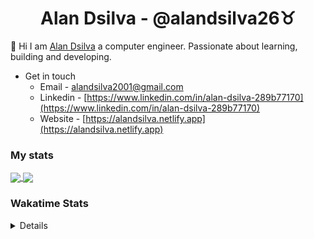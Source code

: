 <h1 align="center">Alan Dsilva - @alandsilva26♉</h1>

<!-- <img src="https://komarev.com/ghpvc/?username=alandsilva26&color=ff69b4" alt="profile views" /> -->

  👋 Hi I am [Alan Dsilva](https://alandsilva.netlify.app) a computer engineer. Passionate about learning, building and developing.
  <!--
  - 🔭 &nbsp;I’m currently working on my college projects!!
  - 🌱 &nbsp;I’m interested in full stack development currently learning about the node ecosystem.
  -->
  - Get in touch
    * Email - [alandsilva2001@gmail.com](https://mail.google.com/mail/u/0/?view=cm&fs=1&tf=1&to=alandsilva2001@gmail.com)
    * Linkedin - [https://www.linkedin.com/in/alan-dsilva-289b77170](https://www.linkedin.com/in/alan-dsilva-289b77170)
    * Website - [https://alandsilva.netlify.app](https://alandsilva.netlify.app)
<!--
test
#### I can code in
![Dart](https://img.shields.io/static/v1?style=flat&label=&message=Dart&color=%2300B4AB) ![HTML](https://img.shields.io/static/v1?style=flat&label=&message=HTML&color=%23e44b23) ![JavaScript](https://img.shields.io/static/v1?style=flat&label=&message=JavaScript&color=%23f1e05a) ![PHP](https://img.shields.io/static/v1?style=flat&label=&message=PHP&color=%234F5D95) ![CSS](https://img.shields.io/static/v1?style=flat&label=&message=CSS&color=%23563d7c) ![Java](https://img.shields.io/static/v1?style=flat&label=&message=Java&color=%23b07219) ![Python](https://img.shields.io/static/v1?style=flat&label=&message=Python&color=%233572A5) ![C](https://img.shields.io/static/v1?style=flat&label=&message=C&color=%23555555)
#### Frameworks/ Libraries
![Flutter](https://img.shields.io/static/v1?style=flat&label=&message=Flutter&color=blueviolet) ![React](https://img.shields.io/static/v1?style=flat&label=&message=React&color=brightgreen) ![Django](https://img.shields.io/static/v1?style=flat&label=&message=Django&color=red) ![Sass](https://img.shields.io/static/v1?style=flat&label=&message=Sass&color=yellow) ![Bootstrap](https://img.shields.io/static/v1?style=flat&label=&message=Bootstrap&color=orange) ![Jquery](https://img.shields.io/static/v1?style=flat&label=&message=Jquery&color=green)
#### Technologies
![Docker](https://img.shields.io/static/v1?style=flat&label=&message=Docker&color=blue) ![Git](https://img.shields.io/static/v1?style=flat&label=&message=Git&color=blueviolet) ![Github%20Actions](https://img.shields.io/static/v1?style=flat&label=&message=Github%20Actions&color=brightgreen) ![Firebase](https://img.shields.io/static/v1?style=flat&label=&message=Firebase&color=red)
-->

### My stats

<a href="https://alandsilva.netlify.app?refer=githubreadme">
  <img align="center" src="https://github-readme-stats.vercel.app/api?username=alandsilva26&show_icons=true&theme=material-palenight&hide_rank=true&include_all_commits=true&hide_border=true&count_private=true" />
</a>
<a href="https://alandsilva.netlify.app?refer=githubreadmetoplanguages">
  <img align="center" src="https://github-readme-stats.vercel.app/api/top-langs/?username=alandsilva26&layout=compact&theme=material-palenight&hide_rank=false&include_all_commits=true&hide_border=true&langs_count=8" />
</a>

<!-- ### My stats

| ![Alan's GitHub stats](https://github-readme-stats.vercel.app/api?username=alandsilva26&show_icons=true&theme=buefy&hide_rank=false&include_all_commits=true&hide_border=true  ) | ![Top Langs](https://github-readme-stats.vercel.app/api/top-langs/?username=alandsilva26&layout=compact&theme=buefy&hide_rank=false&include_all_commits=true&hide_border=true&langs_count=10) |
|---|---| -->

### Wakatime Stats
<details>
  <table>
    <tr>
      <td>
      <a href="https://wakatime.com"><img src="https://wakatime.com/share/@ad52d1fa-4546-45ea-a0cc-d35874dffd51/16f0057d-410c-4bbf-9583-bcbe7fab1557.png" /></a>
      </td>
      <td>
      <a href="https://wakatime.com"><img src="https://wakatime.com/share/@ad52d1fa-4546-45ea-a0cc-d35874dffd51/f83a18a9-aa03-4e64-96c9-4caa47265782.png" /></a>
      </td>
    </tr>
</details>

